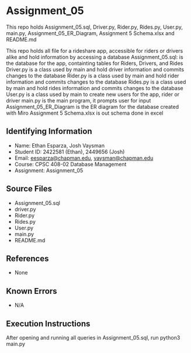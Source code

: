 # Assignment_05
This repo holds Assignment_05.sql, Driver.py, Rider.py, Rides.py, User.py, main.py, Assignment_05_ER_Diagram, Assignment 5 Schema.xlsx and README.md

This repo holds all file for a rideshare app, accessible for riders or drivers alike and hold information by accessing a database
Assignment_05.sql: is the database for the app, containting tables for Riders, Drivers, and Rides
Driver.py is a class used by main and hold driver information and commits changes to the database
Rider.py is a class used by main and hold rider information and commits changes to the database
Rides.py is a class used by main and hold rides information and commits changes to the database
User.py is a class used by main to create new users for the app, rider or driver
main.py is the main program, it prompts user for input 
Assignment_05_ER_Diagram is the ER diagram for the database created with Miro
Assignment 5 Schema.xlsx is out schema done in excel




## Identifying Information

* Name: Ethan Esparza, Josh Vaysman
* Student ID: 2422581 (Ethan), 2449656 (Josh)
* Email: eesparza@chapman.edu, vaysman@chapman.edu
* Course: CPSC 408-02 Database Management 
* Assignment: Assignment_05

## Source Files  
* Assignment_05.sql
* driver.py
* Rider.py
* Rides.py
* User.py
* main.py
* README.md

## References

* None

## Known Errors

* N/A

## Execution Instructions
After opening and running all queries in Assignment_05.sql, run python3 main.py
